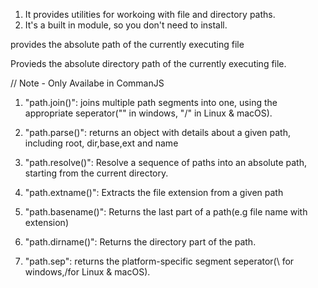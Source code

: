 <!-- Path Module -->

1. It provides utilities for workoing with file and directory paths.
2. It's a built in module, so you don't need to install.

<!-- special NodeJS Constants -->

<!-- 1. "__filename" -->

provides the absolute path of the currently executing file

<!-- 2. "__dirname" -->

Provieds the absolute directory path of the currently executing file.

// Note - Only Availabe in CommanJS

<!-- -------------------------------------------- -->

<!-- Path Module Methods -->

1. "path.join()": joins multiple path segments into one, using the appropriate seperator("\" in windows, "/" in Linux & macOS).

2. "path.parse()": returns an object with details about a given path, including root, dir,base,ext and name

3. "path.resolve()": Resolve a sequence of paths into an absolute path, starting from the current directory.

4. "path.extname()": Extracts the file extension from a given path

5. "path.basename()": Returns the last part of a path(e.g file name with extension)

6. "path.dirname()": Returns the directory part of the path.

7. "path.sep": returns the platform-specific segment seperator(\ for windows,/for Linux & macOS).
